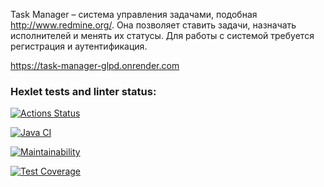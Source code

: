 Task Manager – система управления задачами, подобная http://www.redmine.org/. Она позволяет ставить задачи, назначать исполнителей и менять их статусы.
Для работы с системой требуется регистрация и аутентификация.

https://task-manager-glpd.onrender.com

### Hexlet tests and linter status:
[![Actions Status](https://github.com/NataliVod/java-project-99/actions/workflows/hexlet-check.yml/badge.svg)](https://github.com/NataliVod/java-project-99/actions)

[![Java CI](https://github.com/NataliVod/java-project-99/actions/workflows/main.yml/badge.svg)](https://github.com/NataliVod/java-project-99/actions/workflows/main.yml)

[![Maintainability](https://api.codeclimate.com/v1/badges/9234a03d64c5d216b365/maintainability)](https://codeclimate.com/github/NataliVod/java-project-99/maintainability)

[![Test Coverage](https://api.codeclimate.com/v1/badges/9234a03d64c5d216b365/test_coverage)](https://codeclimate.com/github/NataliVod/java-project-99/test_coverage)

